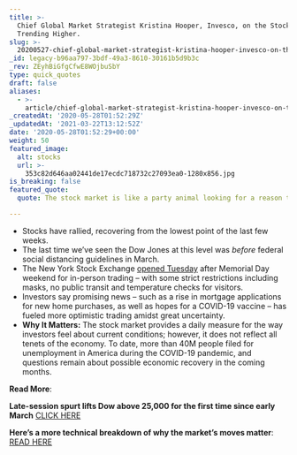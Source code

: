 ```yaml
---
title: >-
  Chief Global Market Strategist Kristina Hooper, Invesco, on the Stock Market
  Trending Higher.
slug: >-
  20200527-chief-global-market-strategist-kristina-hooper-invesco-on-the-stock-market-trending-higher
_id: legacy-b96aa797-3bdf-49a3-8610-30161b5d9b3c
_rev: ZEyhBiGfgCfwE8WOjbuSbY
type: quick_quotes
draft: false
aliases:
  - >-
    article/chief-global-market-strategist-kristina-hooper-invesco-on-the-stock-market-trending-higher/
_createdAt: '2020-05-28T01:52:29Z'
_updatedAt: '2021-03-22T13:12:52Z'
date: '2020-05-28T01:52:29+00:00'
weight: 50
featured_image:
  alt: stocks
  url: >-
    353c82d646aa02441de17ecdc718732c27093ea0-1280x856.jpg
is_breaking: false
featured_quote:
  quote: The stock market is like a party animal looking for a reason to celebrate.

---
```

* Stocks have rallied, recovering from the lowest point of the last few weeks.
* The last time we’ve seen the Dow Jones at this level was *before* federal social distancing guidelines in March.
* The New York Stock Exchange [opened Tuesday](https://gothamist.com/news/nyse-partially-reopens-prohibition-mass-transit) after Memorial Day weekend for in-person trading – with some strict restrictions including masks, no public transit and temperature checks for visitors.
* Investors say promising news – such as a rise in mortgage applications for new home purchases, as well as hopes for a COVID-19 vaccine – has fueled more optimistic trading amidst great uncertainty.
* **Why It Matters:** The stock market provides a daily measure for the way investors feel about current conditions; however, it does not reflect all tenets of the economy. To date, more than 40M people filed for unemployment in America during the COVID-19 pandemic, and questions remain about possible economic recovery in the coming months.

**Read More**:

**Late-session spurt lifts Dow above 25,000 for the first time since early March** [CLICK HERE](https://www.washingtonpost.com/business/2020/05/27/stocks-rise-investors-seize-virus-treatments-economys-reopening/)

**Here’s a more technical breakdown of why the market’s moves matter**: [READ HERE](https://www.marketwatch.com/story/the-dow-is-on-the-verge-of-crossing-an-important-line-in-the-sand-that-may-signal-that-a-record-high-is-next-2020-05-27?mod=home-page)